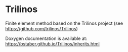 # Trilinos

Finite element method based on the Trilinos project (see https://github.com/trilinos/Trilinos)

Doxygen documentation is available at: https://bstaber.github.io/Trilinos/inherits.html
